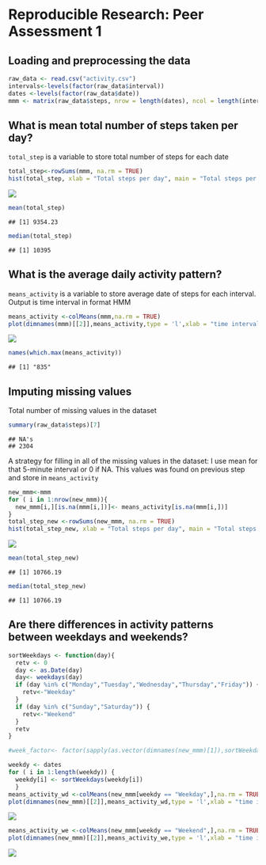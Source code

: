 # Reproducible Research: Peer Assessment 1


## Loading and preprocessing the data

```r
raw_data <- read.csv("activity.csv")
intervals<-levels(factor(raw_data$interval))
dates <-levels(factor(raw_data$date))
mmm <- matrix(raw_data$steps, nrow = length(dates), ncol = length(intervals), dimnames = list(dates,intervals),byrow = TRUE)
```

## What is mean total number of steps taken per day?
 `total_step` is a variable to store total number of steps for each date

```r
total_step<-rowSums(mmm, na.rm = TRUE)
hist(total_step, xlab = "Total steps per day", main = "Total steps per day")
```

![](PA1_template_files/figure-html/unnamed-chunk-2-1.png) 

```r
mean(total_step)
```

```
## [1] 9354.23
```

```r
median(total_step)
```

```
## [1] 10395
```

## What is the average daily activity pattern?
`means_activity` is a variable to store average date of steps for each interval.
Output is time interval in format HMM

```r
means_activity <-colMeans(mmm,na.rm = TRUE)
plot(dimnames(mmm)[[2]],means_activity,type = 'l',xlab = "time interval", main = "average activity", ylab = 'number of step')
```

![](PA1_template_files/figure-html/unnamed-chunk-3-1.png) 

```r
names(which.max(means_activity))
```

```
## [1] "835"
```
## Imputing missing values
Total number of missing values in the dataset

```r
summary(raw_data$steps)[7]
```

```
## NA's 
## 2304
```
A strategy for filling in all of the missing values in the dataset:
I use mean for that 5-minute interval or 0 if NA. This values was found on previous step and store in `means_activity`

```r
new_mmm<-mmm
for ( i in 1:nrow(new_mmm)){
  new_mmm[i,][is.na(mmm[i,])]<- means_activity[is.na(mmm[i,])]
}
total_step_new <-rowSums(new_mmm, na.rm = TRUE)
hist(total_step_new, xlab = "Total steps per day", main = "Total steps per day after filling NA's")
```

![](PA1_template_files/figure-html/unnamed-chunk-5-1.png) 

```r
mean(total_step_new)
```

```
## [1] 10766.19
```

```r
median(total_step_new)
```

```
## [1] 10766.19
```
## Are there differences in activity patterns between weekdays and weekends?

```r
sortWeekdays <- function(day){
  retv <- 0
  day <- as.Date(day)
  day<- weekdays(day)
  if (day %in% c("Monday","Tuesday","Wednesday","Thursday","Friday")) {
    retv<-"Weekday"
  }
  if (day %in% c("Sunday","Saturday")) {
    retv<-"Weekend"
  }
  retv
} 

#week_factor<- factor(sapply(as.vector(dimnames(new_mmm)[1]),sortWeekdays))

weekdy <- dates
for ( i in 1:length(weekdy)) {
  weekdy[i] <- sortWeekdays(weekdy[i])
  }
means_activity_wd <-colMeans(new_mmm[weekdy == "Weekday",],na.rm = TRUE)
plot(dimnames(new_mmm)[[2]],means_activity_wd,type = 'l',xlab = "time interval", main = "average activity weekday", ylab = 'number of step')
```

![](PA1_template_files/figure-html/unnamed-chunk-6-1.png) 

```r
means_activity_we <-colMeans(new_mmm[weekdy == "Weekend",],na.rm = TRUE)
plot(dimnames(new_mmm)[[2]],means_activity_we,type = 'l',xlab = "time interval", main = "average activity weekend", ylab = 'number of step')
```

![](PA1_template_files/figure-html/unnamed-chunk-6-2.png) 
